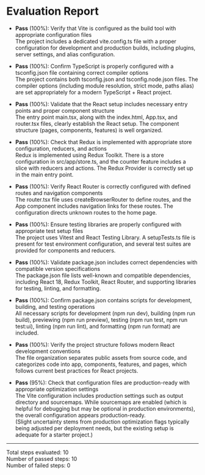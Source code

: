 # Evaluation Report

- **Pass** (100%): Verify that Vite is configured as the build tool with appropriate configuration files  
  The project includes a dedicated vite.config.ts file with a proper configuration for development and production builds, including plugins, server settings, and alias configuration.

- **Pass** (100%): Confirm TypeScript is properly configured with a tsconfig.json file containing correct compiler options  
  The project contains both tsconfig.json and tsconfig.node.json files. The compiler options (including module resolution, strict mode, paths alias) are set appropriately for a modern TypeScript + React project.

- **Pass** (100%): Validate that the React setup includes necessary entry points and proper component structure  
  The entry point main.tsx, along with the index.html, App.tsx, and router.tsx files, clearly establish the React setup. The component structure (pages, components, features) is well organized.

- **Pass** (100%): Check that Redux is implemented with appropriate store configuration, reducers, and actions  
  Redux is implemented using Redux Toolkit. There is a store configuration in src/app/store.ts, and the counter feature includes a slice with reducers and actions. The Redux Provider is correctly set up in the main entry point.

- **Pass** (100%): Verify React Router is correctly configured with defined routes and navigation components  
  The router.tsx file uses createBrowserRouter to define routes, and the App component includes navigation links for these routes. The configuration directs unknown routes to the home page.

- **Pass** (100%): Ensure testing libraries are properly configured with appropriate test setup files  
  The project uses Vitest and React Testing Library. A setupTests.ts file is present for test environment configuration, and several test suites are provided for components and reducers.

- **Pass** (100%): Validate package.json includes correct dependencies with compatible version specifications  
  The package.json file lists well-known and compatible dependencies, including React 18, Redux Toolkit, React Router, and supporting libraries for testing, linting, and formatting.

- **Pass** (100%): Confirm package.json contains scripts for development, building, and testing operations  
  All necessary scripts for development (npm run dev), building (npm run build), previewing (npm run preview), testing (npm run test, npm run test:ui), linting (npm run lint), and formatting (npm run format) are included.

- **Pass** (100%): Verify the project structure follows modern React development conventions  
  The file organization separates public assets from source code, and categorizes code into app, components, features, and pages, which follows current best practices for React projects.

- **Pass** (95%): Check that configuration files are production-ready with appropriate optimization settings  
  The Vite configuration includes production settings such as output directory and sourcemaps. While sourcemaps are enabled (which is helpful for debugging but may be optional in production environments), the overall configuration appears production-ready.  
  (Slight uncertainty stems from production optimization flags typically being adjusted per deployment needs, but the existing setup is adequate for a starter project.)

---

Total steps evaluated: 10  
Number of passed steps: 10  
Number of failed steps: 0